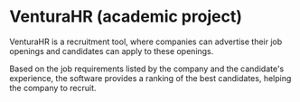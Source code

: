 # VenturaHR (academic project)

VenturaHR is a recruitment tool, where companies can advertise their job openings and candidates can apply to these openings.

Based on the job requirements listed by the company and the candidate's experience, the software provides a ranking of the best candidates, helping the company to recruit.
